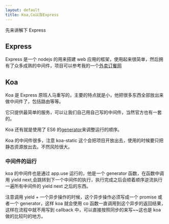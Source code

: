 ```yaml
---
layout: default
title: Koa,Co以及Express
---
```


先来讲解下 Express

## Express

Express 是一个 nodejs 的用来搭建 web 应用的框架，使用起来很简单，然后拥有了众多成熟的中间件，项目可以参考我的一个[外卖订餐网](https://github.com/panyifei/restaurant-nodejs-website)

## Koa

Koa 是 Express 原班人马重写的，主要的特点就是小，他把很多东西全部放出来做中间件了，包括路由等等。

它只提供最简单的服务，可以让我们自己用自己写的中间件，当然官方也有一套的。

Koa 还有就是使用了 ES6 的[generator](https://github.com/panyifei/learning/blob/master/ECMAScript6/Generator函数.md)来调整运行的顺序。

Koa 的中间件很多，注意 koa-static 这个会把项目开放出去，使用的时候要只把静态资源放出去。不然风险很大。

### 中间件的运行

koa 的中间件也是通过 app.use 运行的，他是一个 generator 函数，在函数中调用 yield next,会跳转到下一个中间件的执行，执行完成之后会顺着顺序逆流执行一遍所有中间件的 yield next 之后的东西。

注意调用 yield + 一个异步操作的时候，这个异步操作必须写成一个 promise 或者一个 generator，这样 koa 就会使用 co 函数一直调用到这个异步的返回结果，这样在流程中就不用写到 callback 中，可以直接按照同步的来写~~这也是 koa 做的比较叼的地方。
